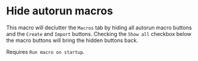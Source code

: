 # Hide autorun macros

This macro will declutter the `Macros` tab by hiding all autorun macro buttons and the `Create` and `Import` buttons. Checking the `Show all` checkbox below the macro buttons will bring the hidden buttons back.

Requires `Run macro on startup`.
